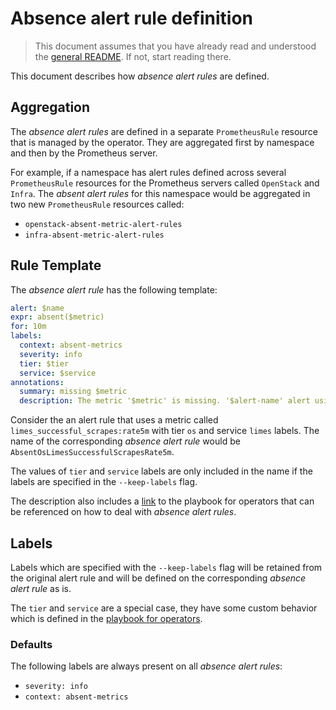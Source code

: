 # Absence alert rule definition

> This document assumes that you have already read and understood the [general
> README](../README.md). If not, start reading there.

This document describes how _absence alert rules_ are defined.

## Aggregation

The _absence alert rules_ are defined in a separate `PrometheusRule` resource that is
managed by the operator. They are aggregated first by namespace and then by the Prometheus
server.

For example, if a namespace has alert rules defined across several `PrometheusRule`
resources for the Prometheus servers called `OpenStack` and `Infra`. The _absent alert
rules_ for this namespace would be aggregated in two new `PrometheusRule` resources
called:

- `openstack-absent-metric-alert-rules`
- `infra-absent-metric-alert-rules`

## Rule Template

The _absence alert rule_ has the following template:

```yaml
alert: $name
expr: absent($metric)
for: 10m
labels:
  context: absent-metrics
  severity: info
  tier: $tier
  service: $service
annotations:
  summary: missing $metric
  description: The metric '$metric' is missing. '$alert-name' alert using it may not fire as intended.
```

Consider the an alert rule that uses a metric called `limes_successful_scrapes:rate5m`
with tier `os` and service `limes` labels. The name of the corresponding _absence alert
rule_ would be `AbsentOsLimesSuccessfulScrapesRate5m`.

The values of `tier` and `service` labels are only included in the name if the
labels are specified in the `--keep-labels` flag.

The description also includes a [link](./doc/playbook.md) to the playbook for operators
that can be referenced on how to deal with _absence alert rules_.

## Labels

Labels which are specified with the `--keep-labels` flag will be retained from the original alert rule and will be defined on the corresponding _absence alert rule_ as is.

The `tier` and `service` are a special case, they have some custom behavior which is
defined in the [playbook for operators](./playbook.md#tier-and-service-labels).

### Defaults

The following labels are always present on all _absence alert rules_:

- `severity: info`
- `context: absent-metrics`
